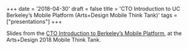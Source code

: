 +++
date = '2018-04-30'
draft = false
title = 'CTO Introduction to UC Berkeley’s Mobile Platform (Arts+Design Mobile Think Tank)'
tags = ["presentations"]
+++

Slides from the [CTO Introduction to Berkeley’s Mobile Platform](https://billallison.org/staticfiles/CTOTalk-MobileThinkTank2018.pdf), 
at the Arts+Design 2018 Mobile Think Tank.



